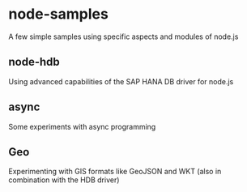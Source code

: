 # node-samples

A few simple samples using specific aspects and modules of node.js

## node-hdb

Using advanced capabilities of the SAP HANA DB driver for node.js

## async

Some experiments with async programming

## Geo

Experimenting with GIS formats like GeoJSON and WKT (also in combination with the HDB driver)